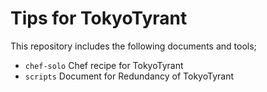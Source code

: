 # Tips for TokyoTyrant

This repository includes the following documents and tools;

* `chef-solo` Chef recipe for TokyoTyrant
* `scripts` Document for Redundancy of TokyoTyrant
